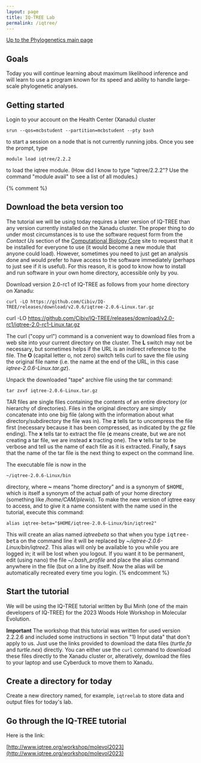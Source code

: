 ```yaml
---
layout: page
title: IQ-TREE Lab
permalink: /iqtree/
---
```

[Up to the Phylogenetics main page](/phylogenetics2022/)

## Goals

Today you will continue learning about maximum likelihood inference and will learn to use a program known for its speed and ability to handle large-scale phylogenetic analyses. 

## Getting started

Login to your account on the Health Center (Xanadu) cluster

    srun --qos=mcbstudent --partition=mcbstudent --pty bash
    
to start a session on a node that is not currently running jobs. Once you see the prompt, type

    module load iqtree/2.2.2
 
to load the iqtree module. (How did I know to type "iqtree/2.2.2"? Use the command "module avail" to see a list of all modules.)

{% comment %}
## Download the beta version too

The tutorial we will be using today requires a later version of IQ-TREE than any version currently installed on the Xanadu cluster. The proper thing to do under most circumstances is to use the software request form from the _Contact Us_ section of the [Computational Biology Core](https://bioinformatics.uconn.edu/) site to request that it be installed for everyone to use (it would become a new module that anyone could load). However, sometimes you need to just get an analysis done and would prefer to have access to the software immediately (perhaps to just see if it is useful). For this reason, it is good to know how to install and run software in your own home directory, accessible only by you.

Download version 2.0-rc1 of IQ-TREE as follows from your home directory on Xanadu:

    curl -LO https://github.com/Cibiv/IQ-TREE/releases/download/v2.0.6/iqtree-2.0.6-Linux.tar.gz

curl -LO https://github.com/Cibiv/IQ-TREE/releases/download/v2.0-rc1/iqtree-2.0-rc1-Linux.tar.gz

The curl ("copy url") command is a convenient way to download files from a web site into your current directory on the cluster. The **L** switch may not be necessary, but sometimes helps if the URL is an indirect reference to the file. The **O** (capital letter o, not zero) switch tells curl to save the file using the original file name (i.e. the name at the end of the URL, in this case _iqtree-2.0.6-Linux.tar.gz_).

Unpack the downloaded "tape" archive file using the tar command:

    tar zxvf iqtree-2.0.6-Linux.tar.gz
 
TAR files are single files containing the contents of an entire directory (or hierarchy of directories). Files in the original directory are simply concatenate into one big file (along with the information about what directory/subdirectory the file was in). The **z** tells tar to uncompress the file first (necessary because it has been compressed, as indicated by the _gz_ file ending). The **x** tells tar to extract the file (**c** means create, but we are not creating a tar file, we are instead **x** tracting one). The **v** tells tar to be verbose and tell us the name of each file as it is extracted. Finally, **f** says that the name of the tar file is the next thing to expect on the command line.

The executable file is now in the

    ~/iqtree-2.0.6-Linux/bin
    
directory, where **~** means "home directory" and is a synonym of <tt>$HOME</tt>, which is itself a synonym of the actual path of your home directory (something like _/home/CAM/plewis_). To make the new version of iqtree easy to access, and to give it a name consistent with the name used in the tutorial, execute this command:

    alias iqtree-beta="$HOME/iqtree-2.0.6-Linux/bin/iqtree2"
 
This will create an alias named _iqtreebeta_ so that when you type <tt>iqtree-beta</TT> on the command line it will be replaced by _~/iqtree-2.0.6-Linux/bin/iqtree2_. This alias will only be available to you while you are logged in; it will be lost when you logout. If you want it to be permanent, edit (using nano) the file _~/.bash_profile_ and place the alias command anywhere in the file (but on a line by itself. Now the alias will be automatically recreated every time you login.
{% endcomment %}

## Start the tutorial 

We will be using the IQ-TREE tutorial written by Bui Minh (one of the main developers of IQ-TREE) for the 2023 Woods Hole Workshop in Molecular Evolution. 

**Important** The workshop that this tutorial was written for used version 2.2.2.6 and included some instructions in section "1) Input data" that don't apply to us. Just use the links provided to download the data files (_turtle.fa_ and _turtle.nex_) directly. You can either use the `curl` command to download these files directly to the Xanadu cluster or, alteratively, download the files to your laptop and use Cyberduck to move them to Xanadu.

## Create a directory for today

Create a new directory named, for example, `iqtreelab` to store data and output files for today's lab.

## Go through the IQ-TREE tutorial

Here is the link:

[http://www.iqtree.org/workshop/molevol2023](http://www.iqtree.org/workshop/molevol2023)

